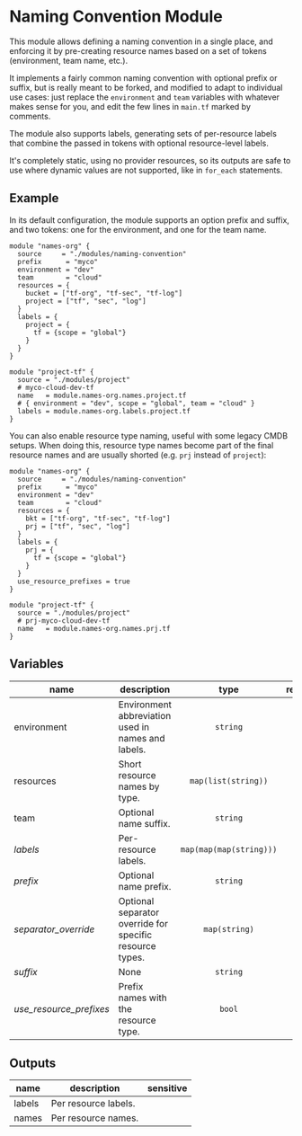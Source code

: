 # Naming Convention Module

This module allows defining a naming convention in a single place, and enforcing it by pre-creating resource names based on a set of tokens (environment, team name, etc.).

It implements a fairly common naming convention with optional prefix or suffix, but is really meant to be forked, and modified to adapt to individual use cases: just replace the `environment` and `team` variables with whatever makes sense for you, and edit the few lines in `main.tf` marked by comments.

The module also supports labels, generating sets of per-resource labels that combine the passed in tokens with optional resource-level labels.

It's completely static, using no provider resources, so its outputs are safe to use where dynamic values are not supported, like in `for_each` statements.

## Example

In its default configuration, the module supports an option prefix and suffix, and two tokens: one for the environment, and one for the team name.

```hcl
module "names-org" {
  source     = "./modules/naming-convention"
  prefix      = "myco"
  environment = "dev"
  team        = "cloud"
  resources = {
    bucket = ["tf-org", "tf-sec", "tf-log"]
    project = ["tf", "sec", "log"]
  }
  labels = {
    project = {
      tf = {scope = "global"}
    }
  }
}

module "project-tf" {
  source = "./modules/project"
  # myco-cloud-dev-tf
  name   = module.names-org.names.project.tf
  # { environment = "dev", scope = "global", team = "cloud" }
  labels = module.names-org.labels.project.tf
}
```

You can also enable resource type naming, useful with some legacy CMDB setups. When doing this, resource type names become part of the final resource names and are usually shorted (e.g. `prj` instead of `project`):

```hcl
module "names-org" {
  source     = "./modules/naming-convention"
  prefix      = "myco"
  environment = "dev"
  team        = "cloud"
  resources = {
    bkt = ["tf-org", "tf-sec", "tf-log"]
    prj = ["tf", "sec", "log"]
  }
  labels = {
    prj = {
      tf = {scope = "global"}
    }
  }
  use_resource_prefixes = true
}

module "project-tf" {
  source = "./modules/project"
  # prj-myco-cloud-dev-tf
  name   = module.names-org.names.prj.tf
}
```

<!-- BEGIN TFDOC -->
## Variables

| name | description | type | required | default |
|---|---|:---: |:---:|:---:|
| environment | Environment abbreviation used in names and labels. | <code title="">string</code> | ✓ |  |
| resources | Short resource names by type. | <code title="map&#40;list&#40;string&#41;&#41;">map(list(string))</code> | ✓ |  |
| team | Optional name suffix. | <code title="">string</code> | ✓ |  |
| *labels* | Per-resource labels. | <code title="map&#40;map&#40;map&#40;string&#41;&#41;&#41;">map(map(map(string)))</code> |  | <code title="">{}</code> |
| *prefix* | Optional name prefix. | <code title="">string</code> |  | <code title="">null</code> |
| *separator_override* | Optional separator override for specific resource types. | <code title="map&#40;string&#41;">map(string)</code> |  | <code title="">{}</code> |
| *suffix* | None | <code title="">string</code> |  | <code title="">null</code> |
| *use_resource_prefixes* | Prefix names with the resource type. | <code title="">bool</code> |  | <code title="">false</code> |

## Outputs

| name | description | sensitive |
|---|---|:---:|
| labels | Per resource labels. |  |
| names | Per resource names. |  |
<!-- END TFDOC -->
